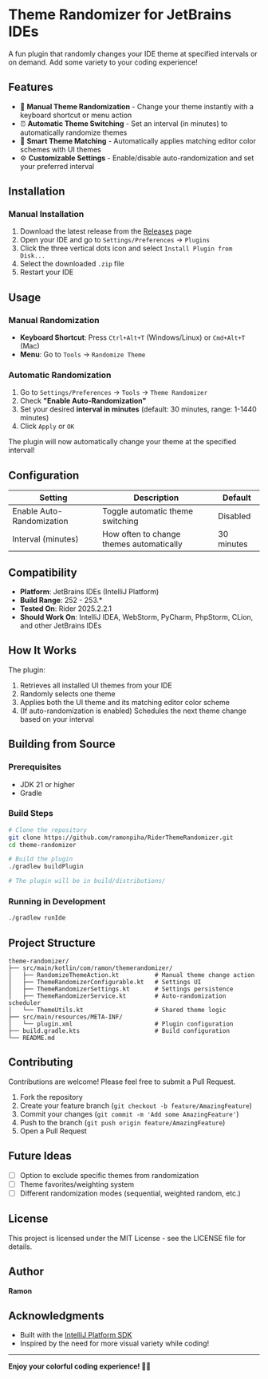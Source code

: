 # Theme Randomizer for JetBrains IDEs

A fun plugin that randomly changes your IDE theme at specified intervals or on demand. Add some variety to your coding experience!

## Features

- 🎨 **Manual Theme Randomization** - Change your theme instantly with a keyboard shortcut or menu action
- ⏰ **Automatic Theme Switching** - Set an interval (in minutes) to automatically randomize themes
- 🎯 **Smart Theme Matching** - Automatically applies matching editor color schemes with UI themes
- ⚙️ **Customizable Settings** - Enable/disable auto-randomization and set your preferred interval

## Installation

### Manual Installation
1. Download the latest release from the [Releases](https://github.com/ramonpiha/RiderThemeRandomizer/releases) page
2. Open your IDE and go to `Settings/Preferences` → `Plugins`
3. Click the three vertical dots icon and select `Install Plugin from Disk...`
4. Select the downloaded `.zip` file
5. Restart your IDE

## Usage

### Manual Randomization
- **Keyboard Shortcut**: Press `Ctrl+Alt+T` (Windows/Linux) or `Cmd+Alt+T` (Mac)
- **Menu**: Go to `Tools` → `Randomize Theme`

### Automatic Randomization
1. Go to `Settings/Preferences` → `Tools` → `Theme Randomizer`
2. Check **"Enable Auto-Randomization"**
3. Set your desired **interval in minutes** (default: 30 minutes, range: 1-1440 minutes)
4. Click `Apply` or `OK`

The plugin will now automatically change your theme at the specified interval!

## Configuration

| Setting | Description | Default |
|---------|-------------|---------|
| Enable Auto-Randomization | Toggle automatic theme switching | Disabled |
| Interval (minutes) | How often to change themes automatically | 30 minutes |

## Compatibility

- **Platform**: JetBrains IDEs (IntelliJ Platform)
- **Build Range**: 252 - 253.*
- **Tested On**: Rider 2025.2.2.1
- **Should Work On**: IntelliJ IDEA, WebStorm, PyCharm, PhpStorm, CLion, and other JetBrains IDEs

## How It Works

The plugin:
1. Retrieves all installed UI themes from your IDE
2. Randomly selects one theme
3. Applies both the UI theme and its matching editor color scheme
4. (If auto-randomization is enabled) Schedules the next theme change based on your interval

## Building from Source

### Prerequisites
- JDK 21 or higher
- Gradle

### Build Steps
```bash
# Clone the repository
git clone https://github.com/ramonpiha/RiderThemeRandomizer.git
cd theme-randomizer

# Build the plugin
./gradlew buildPlugin

# The plugin will be in build/distributions/
```

### Running in Development
```bash
./gradlew runIde
```

## Project Structure

```
theme-randomizer/
├── src/main/kotlin/com/ramon/themerandomizer/
│   ├── RandomizeThemeAction.kt          # Manual theme change action
│   ├── ThemeRandomizerConfigurable.kt   # Settings UI
│   ├── ThemeRandomizerSettings.kt       # Settings persistence
│   ├── ThemeRandomizerService.kt        # Auto-randomization scheduler
│   └── ThemeUtils.kt                    # Shared theme logic
├── src/main/resources/META-INF/
│   └── plugin.xml                       # Plugin configuration
├── build.gradle.kts                     # Build configuration
└── README.md
```

## Contributing

Contributions are welcome! Please feel free to submit a Pull Request.

1. Fork the repository
2. Create your feature branch (`git checkout -b feature/AmazingFeature`)
3. Commit your changes (`git commit -m 'Add some AmazingFeature'`)
4. Push to the branch (`git push origin feature/AmazingFeature`)
5. Open a Pull Request

## Future Ideas

- [ ] Option to exclude specific themes from randomization
- [ ] Theme favorites/weighting system
- [ ] Different randomization modes (sequential, weighted random, etc.)
## License

This project is licensed under the MIT License - see the LICENSE file for details.

## Author

**Ramon**

## Acknowledgments

- Built with the [IntelliJ Platform SDK](https://plugins.jetbrains.com/docs/intellij/welcome.html)
- Inspired by the need for more visual variety while coding!

---

**Enjoy your colorful coding experience! 🎨✨**
